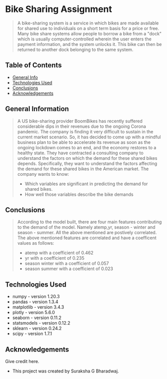 # Bike Sharing Assignment
> A bike-sharing system is a service in which bikes are made available for shared use to individuals on a short term basis for a price or free. Many bike share systems allow people to borrow a bike from a "dock" which is usually computer-controlled wherein the user enters the payment information, and the system unlocks it. This bike can then be returned to another dock belonging to the same system.

## Table of Contents
* [General Info](#general-information)
* [Technologies Used](#technologies-used)
* [Conclusions](#conclusions)
* [Acknowledgements](#acknowledgements)

## General Information
> A US bike-sharing provider BoomBikes has recently suffered considerable dips in their revenues due to the ongoing Corona pandemic. The company is finding it very difficult to sustain in the current market scenario. So, it has decided to come up with a mindful business plan to be able to accelerate its revenue as soon as the ongoing lockdown comes to an end, and the economy restores to a healthy state. They have contracted a consulting company to understand the factors on which the demand for these shared bikes depends. Specifically, they want to understand the factors affecting the demand for these shared bikes in the American market. The company wants to know:
>  - Which variables are significant in predicting the demand for shared bikes.
>  - How well those variables describe the bike demands

## Conclusions
> According to the model built, there are four main features contributing to the demand of the model. Namely atemp,yr, season - winter and season - summer.
> All the above mentioned are postively correlated. 
> The above mentioned features are correlated and have a coefficent values as follows:
>  - atemp with a coefficient of 0.462
>  - yr with a coefficient of 0.235
>  - season winter with a coefficient of 0.057
>  - season summer with a coefficient of 0.023

## Technologies Used

- numpy - version 1.20.3
- pandas - version 1.3.4
- matplotlib - version 3.4.3
- plotly - version 5.6.0
- seaborn - version 0.11.2
- statsmodels - version 0.12.2
- sklearn - version 0.24.2
- scipy - version 1.7.1

## Acknowledgements
Give credit here.
- This project was created by Suraksha G Bharadwaj.


<!-- Optional -->
<!-- ## License -->
<!-- This project is open source and available under the [... License](https://github.com/sgrbharadwaj/BikeSharingAssignment). -->
